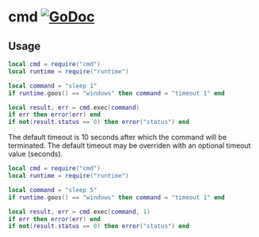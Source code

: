 # cmd [![GoDoc](https://godoc.org/github.com/vadv/gopher-lua-libs/cmd?status.svg)](https://godoc.org/github.com/vadv/gopher-lua-libs/cmd)

## Usage

```lua
local cmd = require("cmd")
local runtime = require("runtime")

local command = "sleep 1"
if runtime.goos() == "windows" then command = "timeout 1" end

local result, err = cmd.exec(command)
if err then error(err) end
if not(result.status == 0) then error("status") end
```

The default timeout is 10 seconds after which the command will be terminated. The default timeout may be overriden with an optional timeout value (seconds).

```lua
local cmd = require("cmd")
local runtime = require("runtime")

local command = "sleep 5"
if runtime.goos() == "windows" then command = "timeout 1" end

local result, err = cmd.exec(command, 1)
if err then error(err) end
if not(result.status == 0) then error("status") end
```
